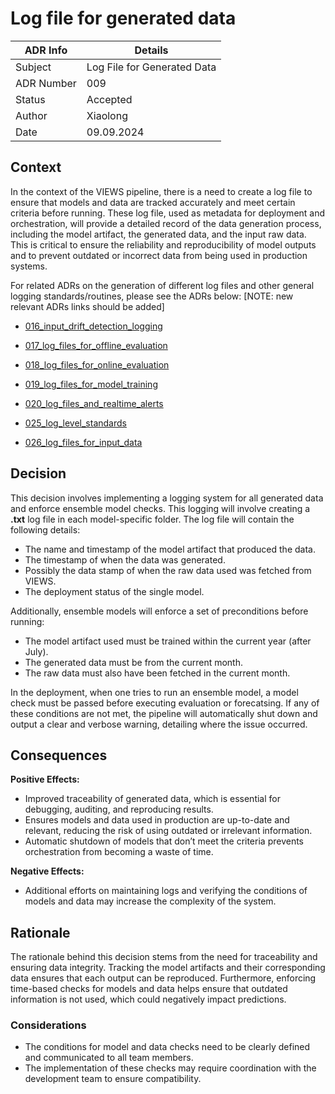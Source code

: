 # Log file for generated data


| ADR Info            | Details                     |
|---------------------|-----------------------------|
| Subject             | Log File for Generated Data |
| ADR Number          | 009                         |
| Status              | Accepted                    |
| Author              | Xiaolong                    |
| Date                | 09.09.2024                  |

## Context
In the context of the VIEWS pipeline, there is a need to create a log file to ensure that models and data are tracked accurately and meet certain criteria before running. 
These log file, used as metadata for deployment and orchestration,  will provide a detailed record of the data generation process, including the model artifact, the generated data, and the input raw data. 
This is critical to ensure the reliability and reproducibility of model outputs and to prevent outdated or incorrect data from being used in production systems.

For related ADRs on the generation of different log files and other general logging standards/routines, please see the ADRs below:  [NOTE: new relevant ADRs links should be added]

- [016_input_drift_detection_logging](/documentation/ADRs/016_input_drift_detection_logging.md)

- [017_log_files_for_offline_evaluation](/documentation/ADRs/017_log_files_for_offline_evaluation.md)

- [018_log_files_for_online_evaluation](/documentation/ADRs/018_log_files_for_online_evaluation.md)

- [019_log_files_for_model_training](/documentation/ADRs/019_log_files_for_model_training.md)

- [020_log_files_and_realtime_alerts](/documentation/ADRs/020_log_files_and_realtime_alerts.md)

- [025_log_level_standards](/documentation/ADRs/025_log_level_standards.md)

- [026_log_files_for_input_data](/documentation/ADRs/026_log_files_for_input_data.md)


## Decision
This decision involves implementing a logging system for all generated data and enforce ensemble model checks. 
This logging will involve creating a **.txt** log file in each model-specific folder. The log file will contain the following details:
- The name and timestamp of the model artifact that produced the data.
- The timestamp of when the data was generated.
- Possibly the data stamp of when the raw data used was fetched from VIEWS.
- The deployment status of the single model.

Additionally, ensemble models will enforce a set of preconditions before running:
- The model artifact used must be trained within the current year (after July).
- The generated data must be from the current month.
- The raw data must also have been fetched in the current month.

In the deployment, when one tries to run an ensemble model, a model check must be passed before executing evaluation or forecatsing. 
If any of these conditions are not met, the pipeline will automatically shut down and output a clear and verbose warning, detailing where the issue occurred.

## Consequences
**Positive Effects:**
- Improved traceability of generated data, which is essential for debugging, auditing, and reproducing results.
- Ensures models and data used in production are up-to-date and relevant, reducing the risk of using outdated or irrelevant information.
- Automatic shutdown of models that don’t meet the criteria prevents orchestration from becoming a waste of time.

**Negative Effects:**
- Additional efforts on maintaining logs and verifying the conditions of models and data may increase the complexity of the system.

## Rationale
The rationale behind this decision stems from the need for traceability and ensuring data integrity. 
Tracking the model artifacts and their corresponding data ensures that each output can be reproduced. 
Furthermore, enforcing time-based checks for models and data helps ensure that outdated information is not used, 
which could negatively impact predictions.

### Considerations
- The conditions for model and data checks need to be clearly defined and communicated to all team members.
- The implementation of these checks may require coordination with the development team to ensure compatibility.